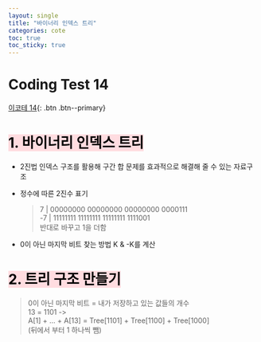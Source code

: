 ```yaml
---
layout: single
title: "바이너리 인덱스 트리"
categories: cote
toc: true
toc_sticky: true
---
```


# Coding Test 14

[이코테 14](https://www.youtube.com/watch?v=fg2iGP4e2mc&list=PLRx0vPvlEmdAghTr5mXQxGpHjWqSz0dgC&index=14){: .btn .btn--primary}

# <mark style='background-color: #ffdce0'>1. 바이너리 인덱스 트리</mark>

- 2진법 인덱스 구조를 활용해 구간 합 문제를 효과적으로 해결해 줄 수 있는 자료구조

- 정수에 따른 2진수 표기

  > 7 | 00000000 00000000 00000000 0000111  
  > -7 | 11111111 11111111 11111111 1111001  
  > 반대로 바꾸고 1을 더함

- 0이 아닌 마지막 비트 찾는 방법
  K & -K를 계산

# <mark style='background-color: #ffdce0'>2. 트리 구조 만들기</mark>

> 0이 아닌 마지막 비트 = 내가 저장하고 있는 값들의 개수  
> 13 = 1101 ->  
> A[1] + ... + A[13] = Tree[1101] + Tree[1100] + Tree[1000]  
> (뒤에서 부터 1 하나씩 뺌)
